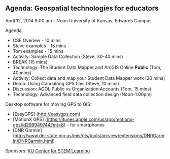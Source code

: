 ## Agenda: Geospatial technologies for educators
April 12, 2014  9:00 am - Noon
University of Kansas, Edwards Campus


Agenda:
* CSE Overiew - 10 mins
* Steve examples - 15 mins
* Tom examples - 15 mins
* Activity: Sample Data Collection (Steve, 30-40 mins)
* BREAK (15 mins)
* Technology: The Student Data Mapper and ArcGIS Online **Public** (Tom, 40 mins)
* Activity: Collect data and map your Student Data Mapper work (20 mins)
* Demo: Using standalong GPS files (Steve, 10 mins)
* Discussion: AGOL Public vs Organization Accounts (Tom, 15 mins)
* Technology: Advanced field data collection design (Noon-1:00pm)


Desktop software for moving GPS to GIS:
* [EasyGPS] (http://easygps.com) 
* [MotionX GPS] (https://itunes.apple.com/us/app/motionx-gps/id299949744?mt=8) - for smartphones
* [DNR Garmin] (http://www.dnr.state.mn.us/mis/gis/tools/arcview/extensions/DNRGarmin/DNRGarmin.html)

Sponsors:
[KU Center for STEM Learning](http://www.kuscied.org)